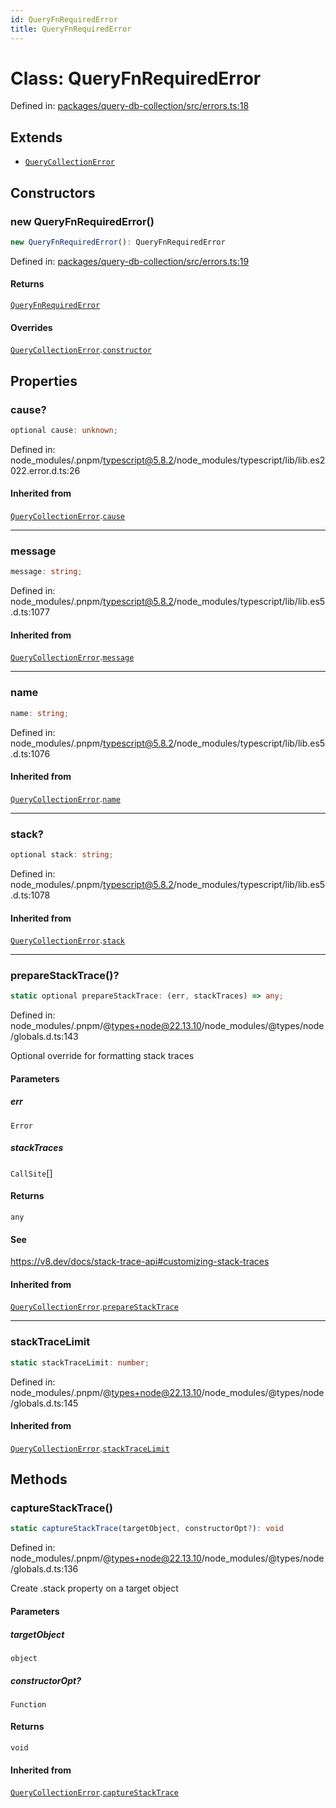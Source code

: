 ```yaml
---
id: QueryFnRequiredError
title: QueryFnRequiredError
---
```


<!-- DO NOT EDIT: this page is autogenerated from the type comments -->

# Class: QueryFnRequiredError

Defined in: [packages/query-db-collection/src/errors.ts:18](https://github.com/TanStack/db/blob/main/packages/query-db-collection/src/errors.ts#L18)

## Extends

- [`QueryCollectionError`](../querycollectionerror.md)

## Constructors

### new QueryFnRequiredError()

```ts
new QueryFnRequiredError(): QueryFnRequiredError
```

Defined in: [packages/query-db-collection/src/errors.ts:19](https://github.com/TanStack/db/blob/main/packages/query-db-collection/src/errors.ts#L19)

#### Returns

[`QueryFnRequiredError`](../queryfnrequirederror.md)

#### Overrides

[`QueryCollectionError`](../querycollectionerror.md).[`constructor`](../QueryCollectionError.md#constructors)

## Properties

### cause?

```ts
optional cause: unknown;
```

Defined in: node\_modules/.pnpm/typescript@5.8.2/node\_modules/typescript/lib/lib.es2022.error.d.ts:26

#### Inherited from

[`QueryCollectionError`](../querycollectionerror.md).[`cause`](../QueryCollectionError.md#cause)

***

### message

```ts
message: string;
```

Defined in: node\_modules/.pnpm/typescript@5.8.2/node\_modules/typescript/lib/lib.es5.d.ts:1077

#### Inherited from

[`QueryCollectionError`](../querycollectionerror.md).[`message`](../QueryCollectionError.md#message-1)

***

### name

```ts
name: string;
```

Defined in: node\_modules/.pnpm/typescript@5.8.2/node\_modules/typescript/lib/lib.es5.d.ts:1076

#### Inherited from

[`QueryCollectionError`](../querycollectionerror.md).[`name`](../QueryCollectionError.md#name)

***

### stack?

```ts
optional stack: string;
```

Defined in: node\_modules/.pnpm/typescript@5.8.2/node\_modules/typescript/lib/lib.es5.d.ts:1078

#### Inherited from

[`QueryCollectionError`](../querycollectionerror.md).[`stack`](../QueryCollectionError.md#stack)

***

### prepareStackTrace()?

```ts
static optional prepareStackTrace: (err, stackTraces) => any;
```

Defined in: node\_modules/.pnpm/@types+node@22.13.10/node\_modules/@types/node/globals.d.ts:143

Optional override for formatting stack traces

#### Parameters

##### err

`Error`

##### stackTraces

`CallSite`[]

#### Returns

`any`

#### See

https://v8.dev/docs/stack-trace-api#customizing-stack-traces

#### Inherited from

[`QueryCollectionError`](../querycollectionerror.md).[`prepareStackTrace`](../QueryCollectionError.md#preparestacktrace)

***

### stackTraceLimit

```ts
static stackTraceLimit: number;
```

Defined in: node\_modules/.pnpm/@types+node@22.13.10/node\_modules/@types/node/globals.d.ts:145

#### Inherited from

[`QueryCollectionError`](../querycollectionerror.md).[`stackTraceLimit`](../QueryCollectionError.md#stacktracelimit)

## Methods

### captureStackTrace()

```ts
static captureStackTrace(targetObject, constructorOpt?): void
```

Defined in: node\_modules/.pnpm/@types+node@22.13.10/node\_modules/@types/node/globals.d.ts:136

Create .stack property on a target object

#### Parameters

##### targetObject

`object`

##### constructorOpt?

`Function`

#### Returns

`void`

#### Inherited from

[`QueryCollectionError`](../querycollectionerror.md).[`captureStackTrace`](../QueryCollectionError.md#capturestacktrace)

